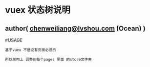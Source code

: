 # vuex 状态树说明
## author( chenweiliang@lvshou.com (Ocean) )

#USAGE
```
基于vuex 不是没有页面必须的

所以架构上 调整到每个pages 里面 的store文件夹


```
